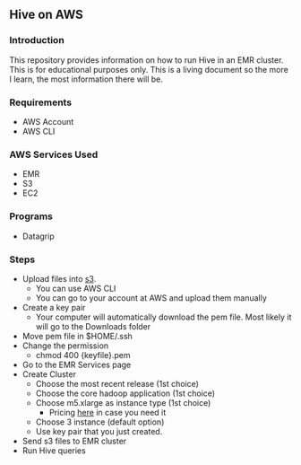 ## Hive on AWS 

### Introduction 

This repository provides information on how to run Hive in an EMR cluster. This is for educational purposes only. This is a living document so the more I learn, the most information there will be. 

### Requirements 

- AWS Account
- AWS CLI

### AWS Services Used 

- EMR
- S3 
- EC2

### Programs 

- Datagrip 

### Steps 
* Upload files into [s3](http://holowczak.com/getting-started-with-hive-on-amazon-elastic-map-reduce-emr/). 
    * You can use AWS CLI
    * You can go to your account at AWS and upload them manually
* Create a key pair
    * Your computer will automatically download the pem file. Most likely it will go to the Downloads folder
* Move pem file in $HOME/.ssh 
* Change the permission
    * chmod 400 {keyfile}.pem
* Go to the EMR Services page 
* Create Cluster 
    * Choose the most recent release (1st choice)
    * Choose the core hadoop application (1st choice)
    * Choose m5.xlarge as instance type (1st choice)
        * Pricing [here](https://aws.amazon.com/emr/pricing/) in case you need it 
    * Choose 3 instance (default option)
    * Use key pair that you just created. 
* Send s3 files to EMR cluster 
* Run Hive queries 

